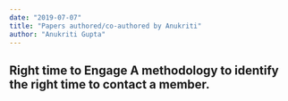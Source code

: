 ```yaml
---
date: "2019-07-07"
title: "Papers authored/co-authored by Anukriti"
author: "Anukriti Gupta"
---
```






**Right time to Engage** 
A methodology to identify the right time to contact a member.
---